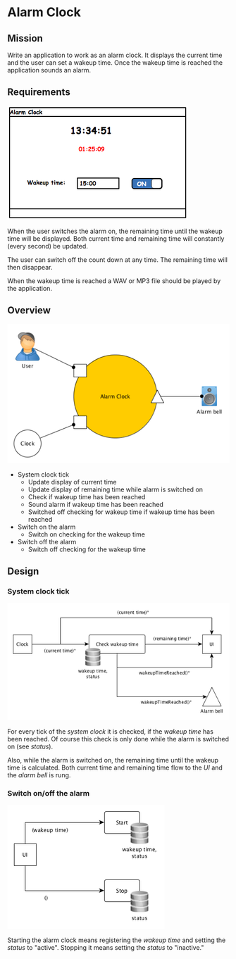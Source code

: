 Alarm Clock
===========

Mission
-------

Write an application to work as an alarm clock. It displays the current time and
the user can set a wakeup time. Once the wakeup time is reached the application
sounds an alarm. 


Requirements
------------

![Wireframe: Dialog Alarm Clock](images/wireframe.png)

When the user switches the alarm on, the remaining time until the wakeup time
will be displayed. Both current time and remaining time will constantly (every
second) be updated.

The user can switch off the count down at any time. The remaining time will then
disappear.

When the wakeup time is reached a WAV or MP3 file should be played by the
application.


Overview
--------

![Overview: Alarm Clock](images/overview.png)

*   System clock tick
    *   Update display of current time
    *   Update display of remaining time while alarm is switched on
    *   Check if wakeup time has been reached
    *   Sound alarm if wakeup time has been reached
    *   Switched off checking for wakeup time if wakeup time has been reached
*   Switch on the alarm
    *   Switch on checking for the wakeup time
*   Switch off the alarm
    *   Switch off checking for the wakeup time


Design
------

### System clock tick

![Flow Design of system clock tick](images/flow-design-system-clock-tick.png)

For every tick of the _system clock_ it is checked, if the _wakeup time_ has
been reached. Of course this check is only done while the alarm is switched on
(see _status_).

Also, while the alarm is switched on, the remaining time until the wakeup time
is calculated. Both current time and remaining time flow to the _UI_ and the
_alarm bell_ is rung.

### Switch on/off the alarm

![Flow Design of switch on/off the alarm](images/flow-design-switch-on-off-the-alarm.png)

Starting the alarm clock means registering the _wakeup time_ and setting the
_status_ to "active". Stopping it means setting the _status_ to "inactive."
